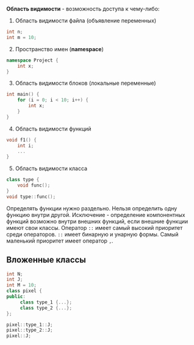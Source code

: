 **Область видимости** - возможность доступа к чему-либо:
1. Область видимости файла (объявление переменных)
```cpp
int n;
int m = 10;
```
2. Пространство имен (**namespace**)
```cpp
namespace Project {
	int x;
}
```
3. Область видимости блоков (локальные переменные)
```cpp
int main() {
	for (i = 0; i < 10; i++) {
		int x;
	}
}
```
4. Область видимости функций
```cpp
void f1() {
	int i;
	...
}
```
5. Область видимости класса
```cpp
class type {
	void func();
}
void type::func();
```
  
Определять функции нужно раздельно. Нельзя определить одну функцию внутри другой. Исключение - определение компонентных функций возможно внутри внешних функций, если внешние функции имеют свои классы. Оператор `::` имеет самый высокий приоритет среди операторов. `::` имеет бинарную и унарную формы. Самый маленький приоритет имеет оператор `,`.
## Вложенные классы
```cpp
int N;
int J;
int M = 10;
class pixel {
public:
	 class type_1 {...};
	 class type_2 {...};
};

pixel::type_1::J;
pixel::type_2::J;
pixel::J;
```

